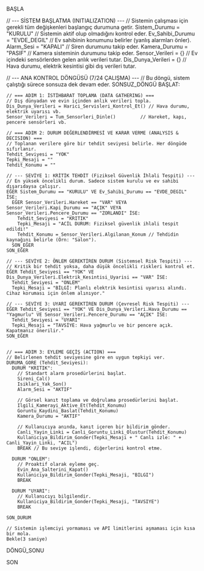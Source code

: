 BAŞLA

  // --- SİSTEM BAŞLATMA (INITIALIZATION) ---
  // Sistemin çalışması için gerekli tüm değişkenleri başlangıç durumuna getir.
  Sistem_Durumu = "KURULU"         // Sistemin aktif olup olmadığını kontrol eder.
  Ev_Sahibi_Durumu = "EVDE_DEGIL"  // Ev sahibinin konumunu belirler (yanlış alarmları önler).
  Alarm_Sesi = "KAPALI"            // Siren durumunu takip eder.
  Kamera_Durumu = "PASIF"          // Kamera sisteminin durumunu takip eder.
  Sensor_Verileri = {}             // Ev içindeki sensörlerden gelen anlık verileri tutar.
  Dis_Dunya_Verileri = {}          // Hava durumu, elektrik kesintisi gibi dış verileri tutar.

  // --- ANA KONTROL DÖNGÜSÜ (7/24 ÇALIŞMA) ---
  // Bu döngü, sistem çalıştığı sürece sonsuza dek devam eder.
  SONSUZ_DÖNGÜ BAŞLAT:

    // === ADIM 1: İSTİHBARAT TOPLAMA (DATA GATHERING) ===
    // Dış dünyadan ve evin içinden anlık verileri topla.
    Dis_Dunya_Verileri = Harici_Servisleri_Kontrol_Et() // Hava durumu, elektrik uyarısı vb.
    Sensor_Verileri = Tum_Sensorleri_Dinle()         // Hareket, kapı, pencere sensörleri vb.

    // === ADIM 2: DURUM DEĞERLENDİRMESİ VE KARAR VERME (ANALYSIS & DECISION) ===
    // Toplanan verilere göre bir tehdit seviyesi belirle. Her döngüde sıfırlanır.
    Tehdit_Seviyesi = "YOK"
    Tepki_Mesaji = ""
    Tehdit_Konumu = ""

    // --- SEVİYE 1: KRİTİK TEHDİT (Fiziksel Güvenlik İhlali Tespiti) ---
    // En yüksek öncelikli durum. Sadece sistem kurulu ve ev sahibi dışarıdaysa çalışır.
    EĞER Sistem_Durumu == "KURULU" VE Ev_Sahibi_Durumu == "EVDE_DEGIL" İSE:
      EĞER Sensor_Verileri.Hareket == "VAR" VEYA Sensor_Verileri.Kapi_Durumu == "AÇIK" VEYA Sensor_Verileri.Pencere_Durumu == "ZORLANDI" İSE:
        Tehdit_Seviyesi = "KRITIK"
        Tepki_Mesaji = "ACİL DURUM: Fiziksel güvenlik ihlali tespit edildi!"
        Tehdit_Konumu = Sensor_Verileri.Algilanan_Konum // Tehdidin kaynağını belirle (Örn: "Salon").
      SON_EĞER
    SON_EĞER

    // --- SEVİYE 2: ÖNLEM GEREKTİREN DURUM (Sistemsel Risk Tespiti) ---
    // Kritik bir tehdit yoksa, daha düşük öncelikli riskleri kontrol et.
    EĞER Tehdit_Seviyesi == "YOK" VE Dis_Dunya_Verileri.Elektrik_Kesintisi_Uyarisi == "VAR" İSE:
      Tehdit_Seviyesi = "ONLEM"
      Tepki_Mesaji = "BİLGİ: Planlı elektrik kesintisi uyarısı alındı. Cihaz koruması için önlem alınıyor."

    // --- SEVİYE 3: UYARI GEREKTİREN DURUM (Çevresel Risk Tespiti) ---
    EĞER Tehdit_Seviyesi == "YOK" VE Dis_Dunya_Verileri.Hava_Durumu == "Yagmurlu" VE Sensor_Verileri.Pencere_Durumu == "AÇIK" İSE:
      Tehdit_Seviyesi = "UYARI"
      Tepki_Mesaji = "TAVSİYE: Hava yağmurlu ve bir pencere açık. Kapatmanız önerilir."
    SON_EĞER


    // === ADIM 3: EYLEME GEÇİŞ (ACTION) ===
    // Belirlenen tehdit seviyesine göre en uygun tepkiyi ver.
    DURUMA_GORE (Tehdit_Seviyesi):
      DURUM "KRITIK":
        // Standart alarm prosedürlerini başlat.
        Sireni_Cal()
        Isiklari_Yak_Son()
        Alarm_Sesi = "AKTIF"

        // Görsel kanıt toplama ve doğrulama prosedürlerini başlat.
        Ilgili_Kamerayi_Aktive_Et(Tehdit_Konumu)
        Goruntu_Kaydini_Baslat(Tehdit_Konumu)
        Kamera_Durumu = "AKTIF"

        // Kullanıcıya anında, kanıt içeren bir bildirim gönder.
        Canli_Yayin_Linki = Canli_Goruntu_Linki_Olustur(Tehdit_Konumu)
        Kullaniciya_Bildirim_Gonder(Tepki_Mesaji + " Canlı izle: " + Canli_Yayin_Linki, "ACIL")
        BREAK // Bu seviye işlendi, diğerlerini kontrol etme.

      DURUM "ONLEM":
        // Proaktif olarak eyleme geç.
        Evin_Ana_Salterini_Kapat()
        Kullaniciya_Bildirim_Gonder(Tepki_Mesaji, "BILGI")
        BREAK

      DURUM "UYARI":
        // Kullanıcıyı bilgilendir.
        Kullaniciya_Bildirim_Gonder(Tepki_Mesaji, "TAVSIYE")
        BREAK

    SON_DURUM

    // Sistemin işlemciyi yormaması ve API limitlerini aşmaması için kısa bir mola.
    Bekle(3 saniye)

  DÖNGÜ_SONU

SON
